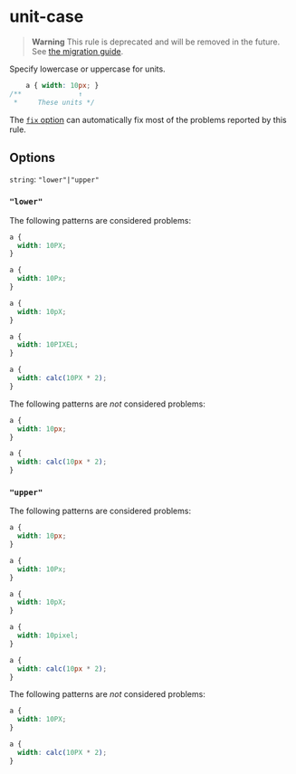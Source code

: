 # unit-case

> **Warning** This rule is deprecated and will be removed in the future. See [the migration guide](https://github.com/stylelint/stylelint/tree/15.10.3/docs/migration-guide/to-15.md).

Specify lowercase or uppercase for units.

<!-- prettier-ignore -->
```css
    a { width: 10px; }
/**              ↑
 *     These units */
```

The [`fix` option](https://github.com/stylelint/stylelint/tree/15.10.3/docs/user-guide/options.md#fix) can automatically fix most of the problems reported by this rule.

## Options

`string`: `"lower"|"upper"`

### `"lower"`

The following patterns are considered problems:

<!-- prettier-ignore -->
```css
a {
  width: 10PX;
}
```

<!-- prettier-ignore -->
```css
a {
  width: 10Px;
}
```

<!-- prettier-ignore -->
```css
a {
  width: 10pX;
}
```

<!-- prettier-ignore -->
```css
a {
  width: 10PIXEL;
}
```

<!-- prettier-ignore -->
```css
a {
  width: calc(10PX * 2);
}
```

The following patterns are _not_ considered problems:

<!-- prettier-ignore -->
```css
a {
  width: 10px;
}
```

<!-- prettier-ignore -->
```css
a {
  width: calc(10px * 2);
}
```

### `"upper"`

The following patterns are considered problems:

<!-- prettier-ignore -->
```css
a {
  width: 10px;
}
```

<!-- prettier-ignore -->
```css
a {
  width: 10Px;
}
```

<!-- prettier-ignore -->
```css
a {
  width: 10pX;
}
```

<!-- prettier-ignore -->
```css
a {
  width: 10pixel;
}
```

<!-- prettier-ignore -->
```css
a {
  width: calc(10px * 2);
}
```

The following patterns are _not_ considered problems:

<!-- prettier-ignore -->
```css
a {
  width: 10PX;
}
```

<!-- prettier-ignore -->
```css
a {
  width: calc(10PX * 2);
}
```
